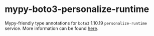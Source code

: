 # mypy-boto3-personalize-runtime

Mypy-friendly type annotations for `boto3` 1.10.19 `personalize-runtime` service.
More information can be found [here](https://github.com/vemel/mypy_boto3).
